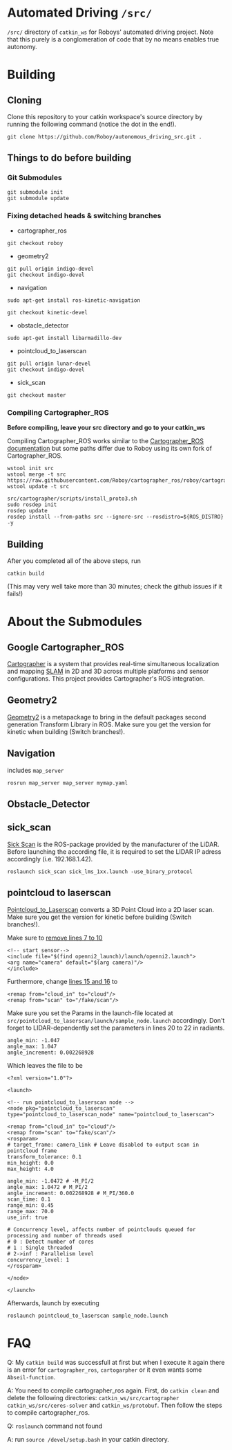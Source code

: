 # Automated Driving `/src/`
`/src/` directory of `catkin_ws` for Roboys' automated driving project. Note that this purely is a conglomeration of code that by no means enables true autonomy. 

# Building

## Cloning
Clone this repository to your catkin workspace's source directory by running the following command (notice the dot in the end!).
```
git clone https://github.com/Roboy/autonomous_driving_src.git .
```

## Things to do before building

### Git Submodules
```
git submodule init
git submodule update
```

### Fixing detached heads & switching branches
- cartographer_ros
```
git checkout roboy
```

- geometry2
```
git pull origin indigo-devel
git checkout indigo-devel
```

- navigation
```
sudo apt-get install ros-kinetic-navigation
```
```
git checkout kinetic-devel
```
- obstacle_detector
```
sudo apt-get install libarmadillo-dev
```

- pointcloud_to_laserscan 
```
git pull origin lunar-devel
git checkout indigo-devel
```
- sick_scan
```
git checkout master
```

### Compiling Cartographer_ROS
**Before compiling, leave your src directory and go to your catkin_ws**

Compiling Cartographer_ROS works similar to the [Cartographer_ROS documentation](https://google-cartographer-ros.readthedocs.io/en/latest/compilation.html) but some paths differ due to Roboy using its own fork of Cartographer_ROS.
```
wstool init src
wstool merge -t src https://raw.githubusercontent.com/Roboy/cartographer_ros/roboy/cartographer_ros.rosinstall
wstool update -t src
```

```
src/cartographer/scripts/install_proto3.sh
sudo rosdep init
rosdep update
rosdep install --from-paths src --ignore-src --rosdistro=${ROS_DISTRO} -y
```

## Building
After you completed all of the above steps, run
```
catkin build
```
(This may very well take more than 30 minutes; check the github issues if it fails!)


# About the Submodules

## Google Cartographer_ROS
[Cartographer](https://github.com/googlecartographer/cartographer) is a system that provides real-time simultaneous localization and mapping [SLAM](https://en.wikipedia.org/wiki/Simultaneous_localization_and_mapping) in 2D and 3D across multiple platforms and sensor configurations. This project provides Cartographer's ROS integration.

## Geometry2
[Geometry2](http://wiki.ros.org/geometry2) is a metapackage to bring in the default packages second generation Transform Library in ROS. Make sure you get the version for kinetic when building (Switch branches!).

## Navigation
includes `map_server`
```
rosrun map_server map_server mymap.yaml

```

## Obstacle_Detector

## sick_scan
[Sick Scan](http://wiki.ros.org/sick_scan) is the ROS-package provided by the manufacturer of the LiDAR. Before launching the according file, it is required to set the LIDAR IP adress accordingly (i.e. 192.168.1.42). 
```
roslaunch sick_scan sick_lms_1xx.launch -use_binary_protocol
```

## pointcloud to laserscan
[Pointcloud_to_Laserscan](http://wiki.ros.org/pointcloud_to_laserscan) converts a 3D Point Cloud into a 2D laser scan. Make sure you get the version for kinetic before building (Switch branches!).

Make sure to [remove lines 7 to 10](https://github.com/ros-perception/pointcloud_to_laserscan/blob/1f4e90539e4d2c3d05b8dfe022d03008f322d37b/launch/sample_node.launch#L7-L10)
```
<!-- start sensor-->
<include file="$(find openni2_launch)/launch/openni2.launch">
<arg name="camera" default="$(arg camera)"/>
</include>
```
Furthermore, change [lines 15 and 16](https://github.com/ros-perception/pointcloud_to_laserscan/blob/ead080498d177c48fa4906a0b6264f60ae69e6ba/launch/sample_node.launch#L15-L16) to
```
<remap from="cloud_in" to="cloud"/>
<remap from="scan" to="/fake/scan"/>
```
Make sure you set the Params in the launch-file located at `src/pointcloud_to_laserscan/launch/sample_node.launch` accordingly. Don't forget to LIDAR-dependently set the parameters in lines 20 to 22 in radiants. 
```
angle_min: -1.047
angle_max: 1.047
angle_increment: 0.002268928 
```
Which leaves the file to be
```
<?xml version="1.0"?>

<launch>

<!-- run pointcloud_to_laserscan node -->
<node pkg="pointcloud_to_laserscan" type="pointcloud_to_laserscan_node" name="pointcloud_to_laserscan">

<remap from="cloud_in" to="cloud"/>
<remap from="scan" to="fake/scan"/>
<rosparam>
# target_frame: camera_link # Leave disabled to output scan in pointcloud frame
transform_tolerance: 0.1
min_height: 0.0
max_height: 4.0

angle_min: -1.0472 # -M_PI/2
angle_max: 1.0472 # M_PI/2
angle_increment: 0.002268928 # M_PI/360.0
scan_time: 0.1
range_min: 0.45
range_max: 70.0
use_inf: true

# Concurrency level, affects number of pointclouds queued for processing and number of threads used
# 0 : Detect number of cores
# 1 : Single threaded
# 2->inf : Parallelism level
concurrency_level: 1
</rosparam>

</node>

</launch>
```
Afterwards, launch by executing
```
roslaunch pointcloud_to_laserscan sample_node.launch
```


# FAQ

Q: My `catkin build` was successfull at first but when I execute it again there is an error for `cartographer_ros`, `cartogarpher` or it even wants some `Abseil-function`.

A: You need to compile cartographer_ros again. First, do `catkin clean` and delete the following directories: `catkin_ws/src/cartographer` `catkin_ws/src/ceres-solver` and `catkin_ws/protobuf`. Then follow the steps to compile cartographer_ros.


Q: `roslaunch` command not found

A: run `source /devel/setup.bash` in your catkin directory. 
